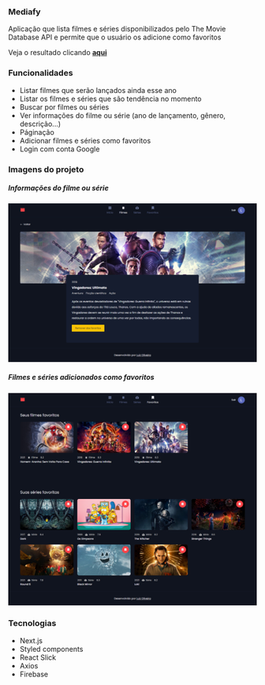 ### Mediafy

Aplicação que lista filmes e séries disponibilizados pelo The Movie Database API e permite que o usuário os adicione como favoritos

Veja o resultado clicando <b><a href="https://movies-rosy-nu.vercel.app/" target="_blank">aqui</a></b>

### Funcionalidades
- Listar filmes que serão lançados ainda esse ano
- Listar os filmes e séries que são tendência no momento
- Buscar por filmes ou séries
- Ver informações do filme ou série (ano de lançamento, gênero, descrição...)
- Páginação
- Adicionar filmes e séries como favoritos
- Login com conta Google

### Imagens do projeto

##### Informações do filme ou série
![](./public/design/details.png)

##### Filmes e séries adicionados como favoritos
![](./public/design/favorites.png)

### Tecnologias
- Next.js
- Styled components
- React Slick
- Axios
- Firebase
